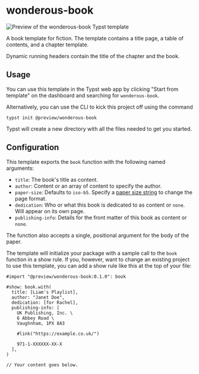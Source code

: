 # wonderous-book

![Preview of the wonderous-book Typst template](https://github.com/typst/templates/raw/main/wonderous-book/template/thumbnail.png)

A book template for fiction. The template contains a title page, a table of contents, and a chapter template.

Dynamic running headers contain the title of the chapter and the book.

## Usage

You can use this template in the Typst web app by clicking "Start from template"
on the dashboard and searching for `wonderous-book`.

Alternatively, you can use the CLI to kick this project off using the command
```
typst init @preview/wonderous-book
```

Typst will create a new directory with all the files needed to get you started.

## Configuration

This template exports the `book` function with the following named arguments:

- `title`: The book's title as content.
- `author`: Content or an array of content to specify the author.
- `paper-size`: Defaults to `iso-b5`. Specify a [paper size
  string](https://typst.app/docs/reference/layout/page/#parameters-paper) to
  change the page format.
- `dedication`: Who or what this book is dedicated to as content or `none`. Will
  appear on its own page.
- `publishing-info`: Details for the front matter of this book as content or
  `none`.

The function also accepts a single, positional argument for the body of the
paper.

The template will initialize your package with a sample call to the `book`
function in a show rule. If you, however, want to change an existing project to
use this template, you can add a show rule like this at the top of your file:

```typ
#import "@preview/wonderous-book:0.1.0": book

#show: book.with(
  title: [Liam's Playlist],
  author: "Janet Doe",
  dedication: [for Rachel],
  publishing-info: [
    UK Publishing, Inc. \
    6 Abbey Road \
    Vaughnham, 1PX 8A3

    #link("https://example.co.uk/")

    971-1-XXXXXX-XX-X
  ],
)

// Your content goes below.
```
